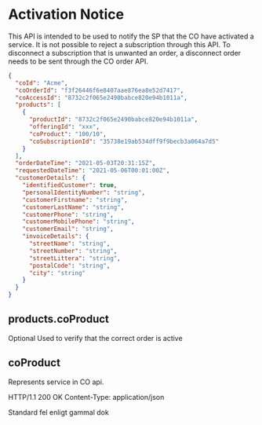 # Activation Notice

This API is intended to be used to notify the SP that the CO have activated a service. It is not possible to reject a
subscription through this API. To disconnect a subscription that is unwanted an order, a disconnect order needs to be
sent through the CO order API.

```json
{
  "coId": "Acme",
  "coOrderId": "f3f26446f6e8407aae876ea8e52d7417",
  "coAccessId": "8732c2f065e2490babce820e94b1011a",
  "products": [
    {
      "productId": "8732c2f065e2490babce820e94b1011a",
      "offeringId": "xxx",
      "coProduct": "100/10",
      "coSubscriptionId": "35738e19ab534dff9f9becb3a064a7d5"
    }
  ],
  "orderDateTime": "2021-05-03T20:31:15Z",
  "requestedDateTime": "2021-05-06T00:01:00Z",
  "customerDetails": {
    "identifiedCustomer": true,
    "personalIdentityNumber": "string",
    "customerFirstname": "string",
    "customerLastName": "string",
    "customerPhone": "string",
    "customerMobilePhone": "string",
    "customerEmail": "string",
    "invoiceDetails": {
      "streetName": "string",
      "streetNumber": "string",
      "streetLittera": "string",
      "postalCode": "string",
      "city": "string"
    }
  }
}
```

## products.coProduct

Optional Used to verify that the correct order is active

## coProduct

Represents service in CO api.

HTTP/1.1 200 OK Content-Type: application/json

Standard fel enligt gammal dok